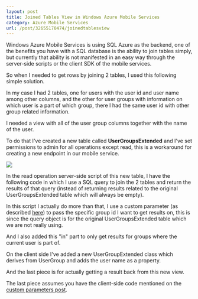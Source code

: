 ```yaml
---
layout: post
title: Joined Tables View in Windows Azure Mobile Services
category: Azure Mobile Services
url: /post/32655170474/joinedtablesview
---
```


Windows Azure Mobile Services is using SQL Azure as the backend, one of the benefits you have with a SQL database is the ability to join tables simply, but currently that ability is not manifested in an easy way through the server-side scripts or the client SDK of the mobile services.

So when I needed to get rows by joining 2 tables, I used this following simple solution.

In my case I had 2 tables, one for users with the user id and user name among other columns, and the other for user groups with information on which user is a part of which group, there I had the same user id with other group related information.

I needed a view with all of the user group columns together with the name of the user.

To do that I've created a new table called **UserGroupsExtended** and I've set permissions to admin for all operations except read, this is a workaround for creating a new endpoint in our mobile service.

![](/images/2012-09-30-joined-tables-view.md1.jpg)

In the read operation server-side script of this new table, I have the following code in which I use a SQL query to join the 2 tables and return the results of that query (instead of returning results related to the original UserGroupsExtended table which will always be empty).

<script src="https://gist.github.com/3809541.js?file=UserGroupExtended.read.js"></script>

In this script I actually do more than that, I use a custom parameter (as described [here](/post/30921523746/customparametersinmobileservices "custom parameters in mobile services")) to pass the specific group id I want to get results on, this is since the query object is for the original UserGroupsExtended table which we are not really using.

And I also added this "in" part to only get results for groups where the current user is part of.

On the client side I've added a new UserGroupExtended class which derives from UserGroup and adds the user name as a property.

<script src="https://gist.github.com/3809541.js?file=UserGroupExtended.cs"></script>

And the last piece is for actually getting a result back from this new view.

<script src="https://gist.github.com/3809541.js?file=Data.cs"></script>

The last piece assumes you have the client-side code mentioned on the [custom parameters post](/post/30921523746/customparametersinmobileservices "custom parameters in mobile services").
